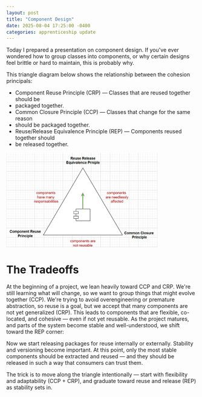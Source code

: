 ```yaml
---
layout: post
title: "Component Design"
date: 2025-08-04 17:25:00 -0400
categories: apprenticeship update
---
```


Today I prepared a presentation on component design. If you've ever wondered how
to group classes into components, or why certain designs feel brittle or hard to
maintain, this is probably why.

This triangle diagram below shows the relationship between the cohesion
principals:

- Component Reuse Principle (CRP) — Classes that are reused together should be
- packaged together.
- Common Closure Principle (CCP) — Classes that change for the same reason
- should be packaged together.
- Reuse/Release Equivalence Principle (REP) — Components reused together should
- be released together.

<img src="/assets/images/cohesion-triangle.png" alt="A useful diagram" style="width:400px;">

# The Tradeoffs

At the beginning of a project, we lean heavily toward CCP and CRP.
We're still learning what will change, so we want to group things that might
evolve together (CCP).
We're trying to avoid overengineering or premature abstraction, so reuse is a
goal, but we accept that many components are not yet generalized (CRP).
This leads to components that are flexible, co-located, and cohesive — even if
not yet reusable.
As the project matures, and parts of the system become stable and
well-understood, we shift toward the REP corner:

Now we start releasing packages for reuse internally or externally.
Stability and versioning become important.
At this point, only the most stable components should be extracted and reused —
and they should be released in such a way that consumers can trust them.

The trick is to move along the triangle intentionally — start with flexibility
and adaptability (CCP + CRP), and graduate toward reuse and release (REP) as
stability sets in.